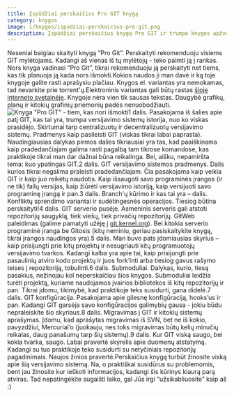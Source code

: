 ```yaml
---
title: Įspūdžiai perskaičius Pro GIT knygą
category: knygos
image: i/knygos/ispudziai-perskaicius-pro-git.png
description: Įspūdžiai perskaičius knygą Pro GIT ir trumpa knygos apžvalga. Kokią pagalbą galite rasti knygos dalyse ir kaip ji gali Jums padėti.
---
```


Neseniai baigiau skaityti knygą “Pro Git”. Perskaityti rekomenduoju visiems GIT mylėtojams. Kadangi aš vienas iš tų mylėtojų - teko paimti ją į rankas. Nors knyga vadinasi “Pro Git”, tikrai rekomenduoju ją perskaityti net tiems, kas tik planuoja ją kada nors išmokti.Kokios naudos ji man davė ir ką toje knygoje galite rasti aprašysiu plačiau. Knygos el. variantas yra nemokamas, tad nevarkite prie torrent'ų.Elektroninis variantas gali būtų rastas [šioje interneto svetainėje](http://progit.org/book/). Knygoje nėra vien tik sausas tekstas. Daugybė grafikų, planų ir kitokių grafinių priemonių padės nenuobodžiauti.![Knyga "Pro GIT" - tiem, kas nori išmokti](/i/pro_git_book.png)1 dalis. Pasakojama iš šalies apie patį GIT, kas tai yra, trumpa versijavimo sistemų istorija, nuo ko viskas prasidėjo. Skirtumai tarp centralizuotų ir decentralizuotų versijavimo sistemų. Pradmenys kaip pasileisti GIT (viskas tikrai labai paprasta). Naudingiausias dalykas pirmos dalies tikriausiai yra tas, kad paaiškinama kaip pradedančiajam galima rasti pagalbą tam tikrose komandose, kas praktikoje tikrai man dar dažnai būna reikalinga. Bei, aišku, nepamiršta tema: kuo ypatingas GIT.2 dalis. GIT versijavimo sistemos pradmenys. Dalis kurios tikrai negalima praleisti pradedančiajam. Čia pasakojama kaip veikia GIT ir kaip juo reikėtų naudotis. Kaip išsaugoti savo programinės įrangos (ir ne tik) failų versijas, kaip žiūrėti versijavimo istoriją, kaip versijuoti savo programinę įrangą ir pan.3 dalis. Branch'ų kūrimo ir kas tai yra – dalis. Konfliktų sprendimo variantai ir sudėtingesnės operacijos. Tiesiog būtina perskaityti!4 dalis. GIT serverio pusėje. Asmeninis serveris gali atstoti repozitorijų saugyklą, tiek viešų, tiek privačių repozitorijų. GitWeb paleidimas (galime pamatyti užėję į [git.kernel.org](http://git.kernel.org/)). Bei kitokia serverio programinė įranga be Gitosis (kitų neminiu, geriau pasiskaitykite knygą, tikrai įrangos naudingos yra).5 dalis. Man buvo pats įdomiausias skyrius – kaip prisijungti prie kitų projektų ir nesugriauti kitų programuotojų versijavimo tvarkos. Kadangi kalba yra apie tai, kaip prisijungti prie pasaulinių atviro kodo projektų ir juos fork’inti arba tiesiog gavus rašymo teises į repozitoriją, tobulinti.6 dalis. Submoduliai. Dalykas, kurio, tiesą pasakius, nežinojau kol neperskaičiau šios knygos. Submoduliai leidžia turėti projektą, kuriame naudojamos įvairios bibliotekos iš kitų repozitorijų ir pan. Tikrai įdomu, tikimybė, kad praktikoje teks susidurti, gana didelė.7 dalis. GIT konfigūracija. Pasakojama apie gilesnę konfigūraciją, hooks’us ir pan. Kadangi GIT garsėja savo konfigūracijos galimybių gausa - jokiu būdu nepraleiskite šio skyriaus.8 dalis. Migravimas į GIT ir kitokių sistemų aprašymas. Įdomu, kad aprašytas migravimas iš SVN, bet ne iš kokio, pavyzdžiui, Mercurial’o (juokauju, nes toks migravimas būtų kelių minučių reikalas, daug panašumų tarp šių sistemų).9 dalis. Kur GIT viską saugo, bei kokia tvarka, saugo. Labai pravertė skyrelis apie duomenų atstatymą. Kadangi su tuo praktikoje teko susidurti su netyčiniais repozitorijų pagadinimais. Naujos žinios pravertė.Perskaičius knygą turbūt žinosite viską apie šią versijavimo sistemą. Na, o praktiškai susidūrus su problemomis, bent jau žinosite kur ieškoti informacijos, kadangi šis kūrinys kiaurą parą atviras. Tad nepatingėkite sugaišti laiko, gal Jūs irgi “užsikabliuosite” kaip aš :)